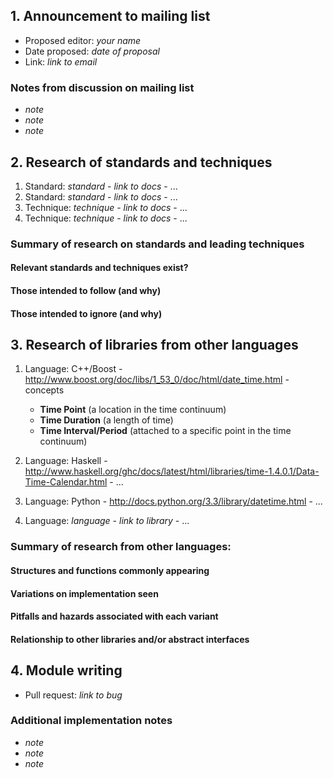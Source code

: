 ## 1. Announcement to mailing list

  - Proposed editor: _your name_
  - Date proposed: _date of proposal_
  - Link: _link to email_

###  Notes from discussion on mailing list

  - _note_
  - _note_
  - _note_

## 2. Research of standards and techniques

  1. Standard: _standard_
    - _link to docs_
    - ...
  2. Standard: _standard_
    - _link to docs_
    - ...
  1. Technique: _technique_
    - _link to docs_
    - ...
  2. Technique: _technique_
    - _link to docs_
    - ...

### Summary of research on standards and leading techniques
#### Relevant standards and techniques exist?
#### Those intended to follow (and why)
#### Those intended to ignore (and why)

## 3. Research of libraries from other languages

  1. Language: C++/Boost
    - http://www.boost.org/doc/libs/1_53_0/doc/html/date_time.html
    - concepts
        - **Time Point** (a location in the time continuum)
        - **Time Duration** (a length of time)
        - **Time Interval/Period** (attached to a specific point in the time continuum)

  2. Language: Haskell
    - http://www.haskell.org/ghc/docs/latest/html/libraries/time-1.4.0.1/Data-Time-Calendar.html
    - ...
  3. Language: Python
    - http://docs.python.org/3.3/library/datetime.html
    - ...
  4. Language: _language_
    - _link to library_
    - ...

### Summary of research from other languages:
#### Structures and functions commonly appearing
#### Variations on implementation seen
#### Pitfalls and hazards associated with each variant
#### Relationship to other libraries and/or abstract interfaces

## 4. Module writing

  - Pull request: _link to bug_

### Additional implementation notes

  - _note_
  - _note_
  - _note_
